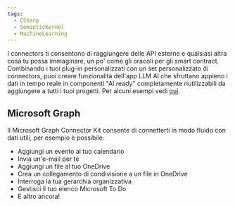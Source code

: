 ```yaml
---
tags:
  - CSharp
  - SemanticKernel
  - MachineLearning
---
```

I connectors ti consentono di raggiungere delle API esterne e qualsiasi altra cosa tu possa immaginare, un po' come gli oracoli per gli smart contract.
Combinando i tuoi plug-in personalizzati con un set personalizzato di connectors, puoi creare funzionalità dell'app LLM AI che sfruttano appieno i dati in tempo reale in componenti "AI ready" completamente riutilizzabili da aggiungere a tutti i tuoi progetti.
Per alcuni esempi vedi [qui](https://github.com/microsoft/semantic-kernel/tree/main/dotnet/src).

## Microsoft Graph

Il Microsoft Graph Connector Kit consente di connetterti in modo fluido con dati utili, per esempio è possibile:
* Aggiungi un evento al tuo calendario
* Invia un'e-mail per te
* Aggiungi un file al tuo OneDrive
* Crea un collegamento di condivisione a un file in OneDrive
* Interroga la tua gerarchia organizzativa
* Gestisci il tuo elenco Microsoft To Do
* E altro ancora!